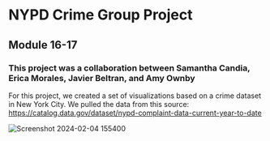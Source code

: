 # NYPD Crime Group Project

## Module 16-17

### This project was a collaboration between Samantha Candia, Erica Morales, Javier Beltran, and Amy Ownby

For this project, we created a set of visualizations based on a crime dataset in New York City. We pulled the data from this source:
https://catalog.data.gov/dataset/nypd-complaint-data-current-year-to-date

![Screenshot 2024-02-04 155400](https://github.com/samcandia/NYPD_Crime/assets/145077707/2dcbc47f-b9aa-4c0c-80e0-0984e0e66b51)
